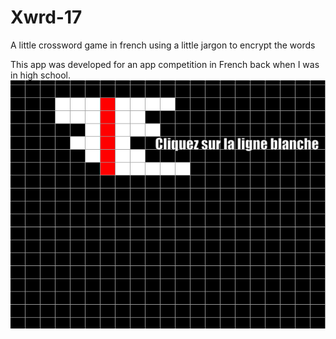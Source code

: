 # Xwrd-17
A little crossword game in french using a little jargon to encrypt the words

This app was developed for an app competition in French back when I was in high school.
![alt text](https://github.com/florentinmircea/Xwrd-17/blob/master/Xwrd%201.0/Gifs/1.gif)
